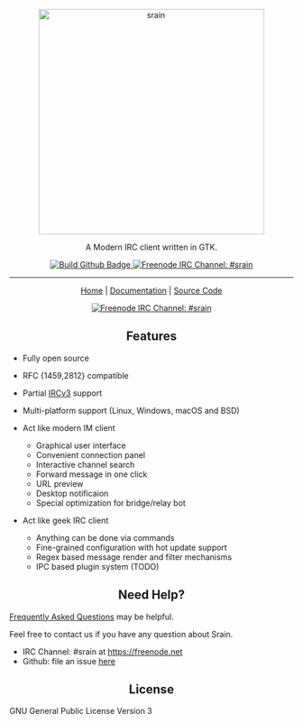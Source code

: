 <p align="center"><img src="https://i.imgur.com/AO42VNN.png" alt="srain" width="400"></p>
<p align="center">A Modern IRC client written in GTK.</p>
<p align="center">
<a href="https://github.com/SrainApp/srain/actions">
   <img src="https://github.com/SrainApp/srain/workflows/build/badge.svg?branch=master" alt="Build Github Badge">
</a>
<a href="ircs://chat.freenode.net/#srain">
   <img src="https://img.shields.io/badge/channel-%23srain-brightgreen.svg" alt="Freenode IRC Channel: #srain">
</a>
</p>
<hr>
<p align="center">
   <a href="https://srain.im">Home</a> | <a href="https://doc.srain.im">Documentation</a> | <a href="https://github.com/SrainApp/srain">Source Code</a>
</p>
<p align="center">
   <a href="https://repology.org/project/srain/versions">
     <img src="https://repology.org/badge/vertical-allrepos/srain.svg" alt="Freenode IRC Channel: #srain">
   </a>
</p>

<h2 align="center">Features</h2>

- Fully open source
- RFC {1459,2812} compatible
- Partial [IRCv3](https://ircv3.net/) support
- Multi-platform support (Linux, Windows, macOS and BSD)
- Act like modern IM client

  - Graphical user interface
  - Convenient connection panel
  - Interactive channel search
  - Forward message in one click
  - URL preview
  - Desktop notificaion
  - Special optimization for bridge/relay bot

- Act like geek IRC client

  - Anything can be done via commands
  - Fine-grained configuration with hot update support
  - Regex based message render and filter mechanisms
  - IPC based plugin system (TODO)


<h2 align="center">Need Help?</h2>

[Frequently Asked Questions](https://doc.srain.im/en/latest/faq.html) may be helpful.

Feel free to contact us if you have any question about Srain.

- IRC Channel: #srain at https://freenode.net
- Github: file an issue [here](https://github.com/SrainApp/srain/issues)

<h2 align="center">License</h2>

GNU General Public License Version 3
 
